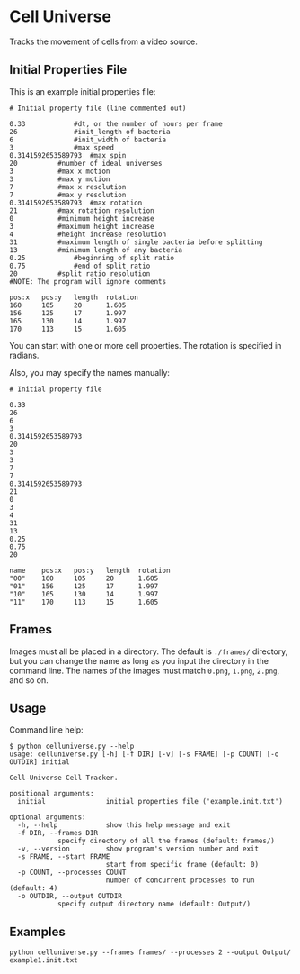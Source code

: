 Cell Universe
=============

Tracks the movement of cells from a video source.

Initial Properties File
-----------------------

This is an example initial properties file:

``` sourceCode
# Initial property file (line commented out)

0.33   	  	   	#dt, or the number of hours per frame
26    			#init_length of bacteria
6     			#init_width of bacteria
3     			#max speed
0.3141592653589793	#max spin
20			#number of ideal universes
3			#max x motion
3			#max y motion
7			#max x resolution
7			#max y resolution
0.3141592653589793	#max rotation
21			#max rotation resolution
0			#minimum height increase
3			#maximum height increase
4			#height increase resolution
31			#maximum length of single bacteria before splitting
13			#minimum length of any bacteria
0.25			#beginning of split ratio
0.75			#end of split ratio
20			#split ratio resolution
#NOTE: The program will ignore comments

pos:x   pos:y   length  rotation
160     105     20      1.605
156     125     17      1.997
165     130     14      1.997
170     113     15      1.605
```
You can start with one or more cell properties. The rotation is specified in
radians.

Also, you may specify the names manually:

``` sourceCode
# Initial property file

0.33
26
6
3
0.3141592653589793
20
3
3
7
7
0.3141592653589793
21
0
3
4
31
13
0.25
0.75
20

name    pos:x   pos:y   length  rotation
"00"    160     105     20      1.605
"01"    156     125     17      1.997
"10"    165     130     14      1.997
"11"    170     113     15      1.605
```

Frames
------

Images must all be placed in a directory. The default is `./frames/` directory, but you can change the name as long as you input the directory in the command line. The names of the images must match `0.png`, `1.png`, `2.png`, and so on.

Usage
-----

Command line help:

``` sourceCode
$ python celluniverse.py --help
usage: celluniverse.py [-h] [-f DIR] [-v] [-s FRAME] [-p COUNT] [-o OUTDIR] initial

Cell-Universe Cell Tracker.

positional arguments:
  initial               initial properties file ('example.init.txt')

optional arguments:
  -h, --help            show this help message and exit
  -f DIR, --frames DIR
			specify directory of all the frames (default: frames/)
  -v, --version         show program's version number and exit
  -s FRAME, --start FRAME
                        start from specific frame (default: 0)
  -p COUNT, --processes COUNT
                        number of concurrent processes to run (default: 4)
  -o OUTDIR, --output OUTDIR
			specify output directory name (default: Output/)
```

Examples
--------

``` sourceCode
python celluniverse.py --frames frames/ --processes 2 --output Output/ example1.init.txt
```